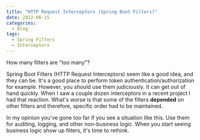 ```yaml
---
title: "HTTP Request Interceptors (Spring Boot Filters)"
date: 2022-06-15
categories:
  - Blog
tags:
  - Spring Filters
  - Interceptors
---
```

How many filters are "too many"?

Spring Boot Filters (HTTP Request Interceptors) seem like a good idea, and they can be.  It's a good place to perform
token authentication/authorization for example.  However, you should use them judiciously.  It can get out of hand
quickly.  When I saw a couple dozen interceptors in a recent project I had that reaction.  What's worse is that some
of the filters **depended** on other filters and therefore, specific order had to be maintained.

In my opinion you've gone too far if you see a situation like this.  Use them for auditing, logging, and other non-business
logic.  When you start seeing business logic show up filters, it's time to rethink.
